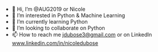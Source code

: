 - 👋 Hi, I’m @AUG2019 or Nicole
- 👀 I’m interested in Python & Machine Learning
- 🌱 I’m currently learning Python
- 💞️ I’m looking to collaborate on Python
- 📫 How to reach me jdubose3@gmail.com or on LinkedIn www.linkedin.com/in/nicoledubose

<!---
AUG2019/AUG2019 is a ✨ special ✨ repository because its `README.md` (this file) appears on your GitHub profile.
You can click the Preview link to take a look at your changes.
--->
